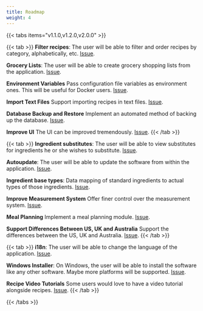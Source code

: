 ```yaml
---
title: Roadmap
weight: 4
---
```


{{< tabs items="v1.1.0,v1.2.0,v2.0.0" >}}

{{< tab >}}
**Filter recipes**:
The user will be able to filter and order recipes by category, alphabetically, etc.
[Issue](https://github.com/reaper47/recipya/issues/144).

**Grocery Lists**:
The user will be able to create grocery shopping lists from the application.
[Issue](https://github.com/reaper47/recipya/issues/103).

**Environment Variables**
Pass configuration file variables as environment ones. This will be useful for Docker users.
[Issue](https://github.com/reaper47/recipya/issues/174).

**Import Text Files**
Support importing recipes in text files. [Issue](https://github.com/reaper47/recipya/issues/182).

**Database Backup and Restore**
Implement an automated method of backing up the database. [Issue](https://github.com/reaper47/recipya/issues/185).

**Improve UI**
The UI can be improved tremendously. [Issue](https://github.com/reaper47/recipya/issues/173).
{{< /tab >}}

{{< tab >}}
**Ingredient substitutes**:
The user will be able to view substitutes for ingredients he or she wishes to substitute.
[Issue](https://github.com/reaper47/recipya/issues/37).

**Autoupdate**:
The user will be able to update the software from within the application.
[Issue](https://github.com/reaper47/recipya/issues/35).

**Ingredient base types**:
Data mapping of standard ingredients to actual types of those ingredients.
[Issue](https://github.com/reaper47/recipya/issues/116).

**Improve Measurement System**
Offer finer control over the measurement system. 
[Issue](https://github.com/reaper47/recipya/issues/175).

**Meal Planning**
Implement a meal planning module.
[Issue](https://github.com/reaper47/recipya/issues/178).

**Support Differences Between US, UK and Australia**
Support the differences between the US, UK and Australia.
[Issue](https://github.com/reaper47/recipya/issues/181).
{{< /tab >}}

{{< tab >}}
**i18n**: 
The user will be able to change the language of the application. [Issue](https://github.com/reaper47/recipya/issues/125).

**Windows Installer**:
On Windows, the user will be able to install the software like any other software. Maybe more platforms will be supported.
[Issue](https://github.com/reaper47/recipya/issues/29).

**Recipe Video Tutorials**
Some users would love to have a video tutorial alongside recipes.
[Issue](https://github.com/reaper47/recipya/issues/177).
{{< /tab >}}

{{< /tabs >}}
